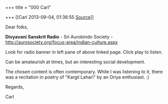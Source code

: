 +++
title = "000 Carl"

+++
[[Carl	2013-09-04, 01:36:55 [Source](https://groups.google.com/g/samskrita/c/kGn_IUeV1WQ)]]



Dear folks,



**Divyavani Sanskrit Radio** - Sri Aurobindo Society -<http://aurosociety.org/focus-area/indian-culture.aspx>

  

Look for radio banner in left pane of above linked page. Click play to listen.  

  

Can be amateurish at times, but an interesting social development.

The chosen content is often contemporary. While I was listening to it, there was a recitation in poetry of "Kargil Lahari" by an Oriya enthusiast. :)

  

Regards,

Carl


